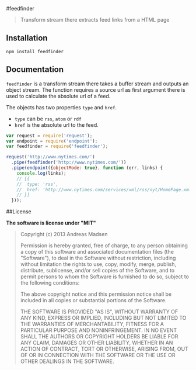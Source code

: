 #feedfinder

> Transform stream there extracts feed links from a HTML page

## Installation

```sheel
npm install feedfinder
```

## Documentation

`feedfinder` is a transform stream there takes a buffer stream and outputs
an object stream. The function requires a source url as first argument there
is used to calculate the absolute url of a feed.

The objects has two properties `type` and `href`.
* `type` can be `rss`, `atom` or `rdf`
* `href` is the absolute url to the feed.

```javascript
var request = require('request');
var endpoint = require('endpoint');
var feedfinder = require('feedfinder');

request('http://www.nytimes.com/')
  .pipe(feedfinder('http://www.nytimes.com/'))
  .pipe(endpoint({objectMode: true}, function (err, links) {
    console.log(links);
    // [{
    //  type: 'rss',
    //  href: 'http://www.nytimes.com/services/xml/rss/nyt/HomePage.xml'
    // }]
  }));
```

##License

**The software is license under "MIT"**

> Copyright (c) 2013 Andreas Madsen
>
> Permission is hereby granted, free of charge, to any person obtaining a copy
> of this software and associated documentation files (the "Software"), to deal
> in the Software without restriction, including without limitation the rights
> to use, copy, modify, merge, publish, distribute, sublicense, and/or sell
> copies of the Software, and to permit persons to whom the Software is
> furnished to do so, subject to the following conditions:
>
> The above copyright notice and this permission notice shall be included in
> all copies or substantial portions of the Software.
>
> THE SOFTWARE IS PROVIDED "AS IS", WITHOUT WARRANTY OF ANY KIND, EXPRESS OR
> IMPLIED, INCLUDING BUT NOT LIMITED TO THE WARRANTIES OF MERCHANTABILITY,
> FITNESS FOR A PARTICULAR PURPOSE AND NONINFRINGEMENT. IN NO EVENT SHALL THE
> AUTHORS OR COPYRIGHT HOLDERS BE LIABLE FOR ANY CLAIM, DAMAGES OR OTHER
> LIABILITY, WHETHER IN AN ACTION OF CONTRACT, TORT OR OTHERWISE, ARISING FROM,
> OUT OF OR IN CONNECTION WITH THE SOFTWARE OR THE USE OR OTHER DEALINGS IN
> THE SOFTWARE.
